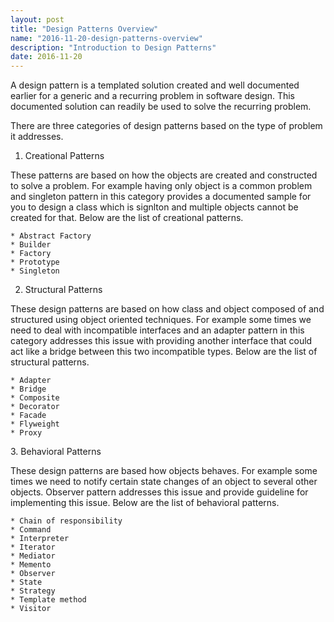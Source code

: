 ```yaml
---
layout: post
title: "Design Patterns Overview"
name: "2016-11-20-design-patterns-overview"
description: "Introduction to Design Patterns"
date: 2016-11-20
---
```


<p>A design pattern is a templated solution created and well documented earlier for a generic and a recurring problem in software design. This documented solution can readily be used to solve the recurring problem.</p>

<p>
There are three categories of design patterns based on the type of problem it addresses.
</p>

1. Creational Patterns
<p>
These patterns are based on how the objects are created and constructed to solve a problem. For example having only object is a common problem and singleton pattern in this category provides a documented sample for you to design a class which is signlton and multiple objects cannot be created for that. Below are the list of creational patterns.

    
    * Abstract Factory
    * Builder
    * Factory
    * Prototype
    * Singleton

</p>

2. Structural Patterns
<p>
These design patterns are based on how class and object composed of and structured using object oriented techniques. For example some times we need to deal with incompatible interfaces and an adapter pattern in this category addresses this issue with providing another interface that could act like a bridge between this two incompatible types. Below are the list of structural patterns.

    
    * Adapter
    * Bridge
    * Composite
    * Decorator
    * Facade
    * Flyweight
    * Proxy

</p>
3. Behavioral Patterns
<p>
These design patterns are based how objects behaves. For example some times we need to notify certain state changes of an object to several other objects. Observer pattern addresses this issue and provide guideline for implementing this issue. Below are the list of behavioral patterns.

    * Chain of responsibility
    * Command
    * Interpreter
    * Iterator
    * Mediator
    * Memento
    * Observer
    * State
    * Strategy
    * Template method
    * Visitor
</p>